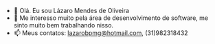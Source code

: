 - 👋 Olá. Eu sou Lázaro Mendes de Oliveira
- 👀 Me interesso muito pela área de desenvolvimento de software, me sinto muito bem trabalhando nisso.
- 📫 Meus contatos: lazarobpmg@hotmail.com, (31)982318432


